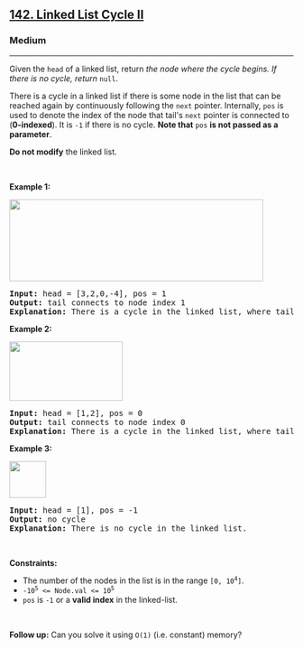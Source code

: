 <h2><a href="https://leetcode.com/problems/linked-list-cycle-ii/">142. Linked List Cycle II</a></h2><h3>Medium</h3><hr><div style="user-select: auto;"><p style="user-select: auto;">Given the <code style="user-select: auto;">head</code> of a linked list, return <em style="user-select: auto;">the node where the cycle begins. If there is no cycle, return </em><code style="user-select: auto;">null</code>.</p>

<p style="user-select: auto;">There is a cycle in a linked list if there is some node in the list that can be reached again by continuously following the <code style="user-select: auto;">next</code> pointer. Internally, <code style="user-select: auto;">pos</code> is used to denote the index of the node that tail's <code style="user-select: auto;">next</code> pointer is connected to (<strong style="user-select: auto;">0-indexed</strong>). It is <code style="user-select: auto;">-1</code> if there is no cycle. <strong style="user-select: auto;">Note that</strong> <code style="user-select: auto;">pos</code> <strong style="user-select: auto;">is not passed as a parameter</strong>.</p>

<p style="user-select: auto;"><strong style="user-select: auto;">Do not modify</strong> the linked list.</p>

<p style="user-select: auto;">&nbsp;</p>
<p style="user-select: auto;"><strong style="user-select: auto;">Example 1:</strong></p>
<img alt="" src="https://assets.leetcode.com/uploads/2018/12/07/circularlinkedlist.png" style="height: 145px; width: 450px; user-select: auto;">
<pre style="position: relative; user-select: auto;"><strong style="user-select: auto;">Input:</strong> head = [3,2,0,-4], pos = 1
<strong style="user-select: auto;">Output:</strong> tail connects to node index 1
<strong style="user-select: auto;">Explanation:</strong> There is a cycle in the linked list, where tail connects to the second node.
<div class="open_grepper_editor" title="Edit &amp; Save To Grepper" style="user-select: auto;"></div></pre>

<p style="user-select: auto;"><strong style="user-select: auto;">Example 2:</strong></p>
<img alt="" src="https://assets.leetcode.com/uploads/2018/12/07/circularlinkedlist_test2.png" style="height: 105px; width: 201px; user-select: auto;">
<pre style="position: relative; user-select: auto;"><strong style="user-select: auto;">Input:</strong> head = [1,2], pos = 0
<strong style="user-select: auto;">Output:</strong> tail connects to node index 0
<strong style="user-select: auto;">Explanation:</strong> There is a cycle in the linked list, where tail connects to the first node.
<div class="open_grepper_editor" title="Edit &amp; Save To Grepper" style="user-select: auto;"></div></pre>

<p style="user-select: auto;"><strong style="user-select: auto;">Example 3:</strong></p>
<img alt="" src="https://assets.leetcode.com/uploads/2018/12/07/circularlinkedlist_test3.png" style="height: 65px; width: 65px; user-select: auto;">
<pre style="position: relative; user-select: auto;"><strong style="user-select: auto;">Input:</strong> head = [1], pos = -1
<strong style="user-select: auto;">Output:</strong> no cycle
<strong style="user-select: auto;">Explanation:</strong> There is no cycle in the linked list.
<div class="open_grepper_editor" title="Edit &amp; Save To Grepper" style="user-select: auto;"></div></pre>

<p style="user-select: auto;">&nbsp;</p>
<p style="user-select: auto;"><strong style="user-select: auto;">Constraints:</strong></p>

<ul style="user-select: auto;">
	<li style="user-select: auto;">The number of the nodes in the list is in the range <code style="user-select: auto;">[0, 10<sup style="user-select: auto;">4</sup>]</code>.</li>
	<li style="user-select: auto;"><code style="user-select: auto;">-10<sup style="user-select: auto;">5</sup> &lt;= Node.val &lt;= 10<sup style="user-select: auto;">5</sup></code></li>
	<li style="user-select: auto;"><code style="user-select: auto;">pos</code> is <code style="user-select: auto;">-1</code> or a <strong style="user-select: auto;">valid index</strong> in the linked-list.</li>
</ul>

<p style="user-select: auto;">&nbsp;</p>
<p style="user-select: auto;"><strong style="user-select: auto;">Follow up:</strong> Can you solve it using <code style="user-select: auto;">O(1)</code> (i.e. constant) memory?</p>
</div>